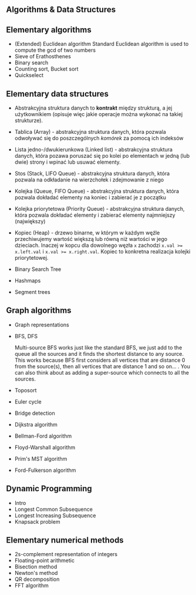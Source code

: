 Algorithms & Data Structures
----------------------------

## Elementary algorithms
* (Extended) Euclidean algorithm Standard Euclidean algorithm is used to compute the gcd of two
  numbers
* Sieve of Erathosthenes
* Binary search
* Counting sort, Bucket sort
* Quickselect

## Elementary data structures
* Abstrakcyjna struktura danych to **kontrakt** między strukturą, a jej użytkownikiem (opisuje więc
  jakie operacje można wykonać na takiej strukturze). 

* Tablica (Array) - abstrakcyjna struktura danych, która pozwala odwoływać się do poszczególnych
  *komórek* za pomocą ich indeksów

* Lista jedno-/dwukierunkowa (Linked list) - abstrakcyjna struktura danych, która pozawa poruszać się
  po kolei po elementach w jedną (lub dwie) strony i wpinać lub usuwać elementy.

* Stos (Stack, LIFO Queue) - abstrakcyjna struktura danych, która pozwala na odkładanie na
  wierzchołek i zdejmowanie z niego

* Kolejka (Queue, FIFO Queue) - abstrakcyjna struktura danych, która pozwala dokładać elementy na
  koniec i zabierać je z początku

* Kolejka priorytetowa (Priority Queue) - abstrakcyjna struktura danych, która pozwala dokładać
  elementy i zabierać elementy najmniejszy (największy)

* Kopiec (Heap) - drzewo binarne, w którym w każdym węźle przechiwujemy wartość większą lub równą
  niż wartości w jego dzieciach. Inaczej w kopcu dla dowolnego węzła `x` zachodzi `x.val >=
  x.left.val` i `x.val >= x.right.val`. Kopiec to konkretna realizacja kolejki priorytetowej.

* Binary Search Tree
* Hashmaps
* Segment trees

## Graph algorithms

* Graph representations
* BFS, DFS
  
  Multi-source BFS works just like the standard BFS, we just add to the queue all the sources and it
  finds the shortest distance to any source. This works because BFS first considers all vertices
  that are distance 0 from the source(s), then all vertices that are distance 1 and so on... . You
  can also think about as adding a super-source which connects to all the sources.

* Toposort
* Euler cycle
* Bridge detection
* Dijkstra algorithm
* Bellman-Ford algorithm
* Floyd-Warshall algorithm
* Prim's MST algorithm
* Ford-Fulkerson algorithm

## Dynamic Programming

* Intro
* Longest Common Subsequence
* Longest Increasing Subsequence
* Knapsack problem

## Elementary numerical methods

* 2s-complement representation of integers
* Floating-point arithmetic
* Bisection method
* Newton's method
* QR decomposition
* FFT algorithm
